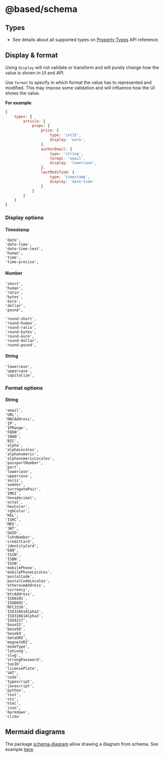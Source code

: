 # @based/schema

## Types

- See details about all supported types on [Property Types](db/types) API reference.

## Display & format

Using `display` will not validate or transform and will purely change how the value is shown in UI and API.

Use `format` to specify in which format the value has to represented and modified. This may impose some validation and will influence how the UI shows the value.

**For example**:

```js
{
    types: {
        article: {
            props: {
                price: {
                    type: 'int32',
                    display: 'euro',
                },
                authorEmail: {
                    type: 'string',
                    format: 'email',
                    display: 'lowercase',
                },
                lastModified: {
                    type: 'timestamp',
                    display: 'date-time'
                }
            }
        }
    }
}
```

### Display options

#### Timestamp

```
'date',
'date-time',
'date-time-text',
'human',
'time',
'time-precise',
```

#### Number

```
'short',
'human',
'ratio',
'bytes',
'euro',
'dollar',
'pound',

'round-short',
'round-human',
'round-ratio',
'round-bytes',
'round-euro',
'round-dollar',
'round-pound',
```

#### String

```
'lowercase',
'uppercase',
'capitalize',
```

### Format options

#### String

```
'email',
'URL',
'MACAddress',
'IP',
'IPRange',
'FQDN',
'IBAN',
'BIC',
'alpha',
'alphaLocales',
'alphanumeric',
'alphanumericLocales',
'passportNumber',
'port',
'lowercase',
'uppercase',
'ascii',
'semVer',
'surrogatePair',
'IMEI',
'hexadecimal',
'octal',
'hexColor',
'rgbColor',
'HSL',
'ISRC',
'MD5',
'JWT',
'UUID',
'luhnNumber',
'creditCard',
'identityCard',
'EAN',
'ISIN',
'ISBN',
'ISSN',
'mobilePhone',
'mobilePhoneLocales',
'postalCode',
'postalCodeLocales',
'ethereumAddress',
'currency',
'btcAddress',
'ISO6391',
'ISO8601',
'RFC3339',
'ISO31661Alpha2',
'ISO31661Alpha3',
'ISO4217',
'base32',
'base58',
'base64',
'dataURI',
'magnetURI',
'mimeType',
'latLong',
'slug',
'strongPassword',
'taxID',
'licensePlate',
'VAT',
'code',
'typescript',
'javascript',
'python',
'rust',
'css',
'html',
'json',
'markdown',
'clike'
```

## Mermaid diagrams

The package [schema-diagram](https://github.com/atelier-saulx/based/tree/docs/packages/schema-diagram) allow drawing a diagram from schema.
See example [here](/schema-diagram).

